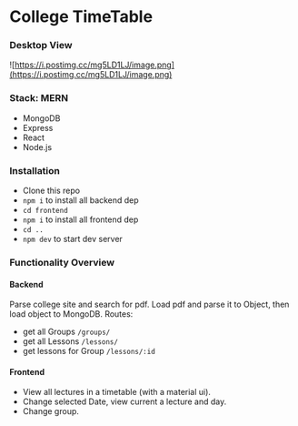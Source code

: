 # College TimeTable
### Desktop View
![https://i.postimg.cc/mg5LD1LJ/image.png](https://i.postimg.cc/mg5LD1LJ/image.png)
### Stack: MERN
* MongoDB
* Express
* React
* Node.js

### Installation
* Clone this repo
* ```npm i``` to install all backend dep
* ```cd frontend```
* ```npm i``` to install all frontend dep  
* ```cd ..``` 
* ```npm dev``` to start dev server

### Functionality Overview
#### Backend
Parse college site and search for pdf. Load pdf and parse it to Object, then load object to MongoDB.
Routes:
* get all Groups ```/groups/```
* get all Lessons ```/lessons/```
* get lessons for Group ```/lessons/:id```
#### Frontend
* View all lectures in a timetable (with a material ui).
* Change selected Date, view current a lecture and day.
* Change group.



